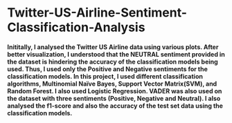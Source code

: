 # Twitter-US-Airline-Sentiment-Classification-Analysis
#### Inititally, I analysed  the Twitter US Airline data using various plots. After better visualization, I understood that the NEUTRAL sentiment provided in the dataset is hindering the accuracy of the classification models being used. Thus, I used only the Positive and Negative sentiments for the classification models. In this project, I used different classification algorithms, Multinomial Naïve Bayes, Support Vector Matrix(SVM), and Random Forest. I also used Logistic Regression. VADER was also used on the dataset with three sentiments (Positive, Negative and Neutral). I also  analysed the f1-score and also the accuracy of the test set data using the classification models. 
